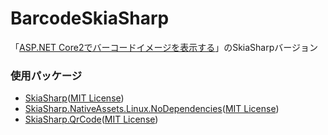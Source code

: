 # BarcodeSkiaSharp
「[ASP.NET Core2でバーコードイメージを表示する](https://github.com/kazenetu/blog-reports/blob/master/reports/21-barcodeDotNetCore/readme.md)」のSkiaSharpバージョン

### 使用パッケージ
* [SkiaSharp](https://www.nuget.org/packages/SkiaSharp)([MIT License](https://github.com/mono/SkiaSharp/blob/main/LICENSE.md))
* [SkiaSharp.NativeAssets.Linux.NoDependencies](https://www.nuget.org/packages/SkiaSharp.NativeAssets.Linux)([MIT License](https://github.com/mono/SkiaSharp/blob/main/LICENSE.md))
* [SkiaSharp.QrCode](https://www.nuget.org/packages/SkiaSharp.QrCode)([MIT License](https://github.com/guitarrapc/SkiaSharp.QrCode/blob/main/LICENSE.md))
